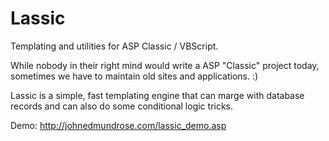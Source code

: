 Lassic
======

Templating and utilities for ASP Classic / VBScript.

While nobody in their right mind would write a ASP "Classic" project today, sometimes we have to maintain old sites and applications. :)

Lassic is a simple, fast templating engine that can marge with database records and can also do some conditional logic tricks.

Demo: http://johnedmundrose.com/lassic_demo.asp
